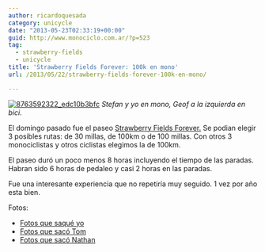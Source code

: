 ```yaml
---
author: ricardoquesada
category: unicycle
date: "2013-05-23T02:33:19+00:00"
guid: http://www.monociclo.com.ar/?p=523
tag:
  - strawberry-fields
  - unicycle
title: 'Strawberry Fields Forever: 100k en mono'
url: /2013/05/22/strawberry-fields-forever-100k-en-mono/

---
```

[![8763592322_edc10b3bfc](http://www.monociclo.com.ar/blog/wp-content/uploads/2013/05/8763592322_edc10b3bfc.jpg)](http://www.flickr.com/photos/tholub/8763592322/in/set-72157633567318028/)
*Stefan y yo en mono, Geof a la izquierda en bici.*

El domingo pasado fue el paseo [Strawberry Fields Forever.](http://www.strawberryfields.org/about-the-ride/routes/) Se podian elegir 3 posibles rutas: de 30 millas, de 100km o de 100 millas. Con otros 3 monociclistas y otros ciclistas elegimos la de 100km.

El paseo duró un poco menos 8 horas incluyendo el tiempo de las paradas. Habran sido 6 horas de pedaleo y casi 2 horas en las paradas.

Fue una interesante experiencia que no repetiría muy seguido. 1 vez por año esta bien.

Fotos:

- [Fotos que saqué yo](http://www.flickr.com/photos/ricardoquesada/sets/72157633564048123/)
- [Fotos que sacó Tom](http://www.flickr.com/photos/tholub/sets/72157633567318028/)
- [Fotos que sacó Nathan](http://nhoover.smugmug.com/Unicycling/Coker-Rides/Strawberry-Fields-Forever-2013/29532519_SXqCvZ#!i=2524754429&k=N4Q4gJS)
